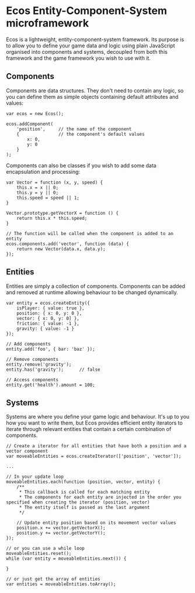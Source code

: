 # Ecos Entity-Component-System microframework

Ecos is a lightweight, entity-component-system framework. Its purpose is to allow you to define your game data and logic using plain JavaScript organised into components and systems,
decoupled from both this framework and the game framework you wish to use with it.

## Components

Components are data structures. They don't need to contain any logic, so you can define them as simple objects containing default attributes and values:

    var ecos = new Ecos();

    ecos.addComponent(
        'position',     // the name of the component
        {               // the component's default values
            x: 0,
            y: 0
        }
    );

Components can also be classes if you wish to add some data encapsulation and processing:

    var Vector = function (x, y, speed) {
        this.x = x || 0;
        this.y = y || 0;
        this.speed = speed || 1;
    }

    Vector.prototype.getVectorX = function () {
        return this.x * this.speed;
    }

    // The function will be called when the component is added to an entity
    ecos.components.add('vector', function (data) {
        return new Vector(data.x, data.y);
    });

## Entities

Entities are simply a collection of components. Components can be added and removed at runtime allowing behaviour to be changed dynamically.

    var entity = ecos.createEntity({
        isPlayer: { value: true },
        position: { x: 0, y: 0 },
        vector: { x: 0, y: 0] },
        friction: { value: -1 },
        gravity: { value: -1 }
    });

    // Add components
    entity.add('foo', { bar: 'baz' });

    // Remove components
    entity.remove('gravity');
    entity.has('gravity');      // false

    // Access components
    entity.get('health').amount = 100;

## Systems

Systems are where you define your game logic and behaviour. It's up to you how you want to write them, but Ecos provides efficient entity iterators to iterate
through relevant entities that contain a certain combination of components.

    // Create a iterator for all entities that have both a position and a vector component
    var moveableEntities = ecos.createIterator(['position', 'vector']);

    ...

    // In your update loop
    moveableEntities.each(function (position, vector, entity) {
        /**
         * This callback is called for each matching entity
         * The components for each entity are injected in the order you specified when creating the iterator (position, vector)
         * The entity itself is passed as the last argument
         */

        // Update entity position based on its movement vector values
        position.x += vector.getVectorX();
        position.y += vector.getVectorY();
    });

    // or you can use a while loop
    moveableEntities.reset();
    while (var entity = moveableEntities.next()) {

    }

    // or just get the array of entities
    var entities = moveableEntities.toArray();
